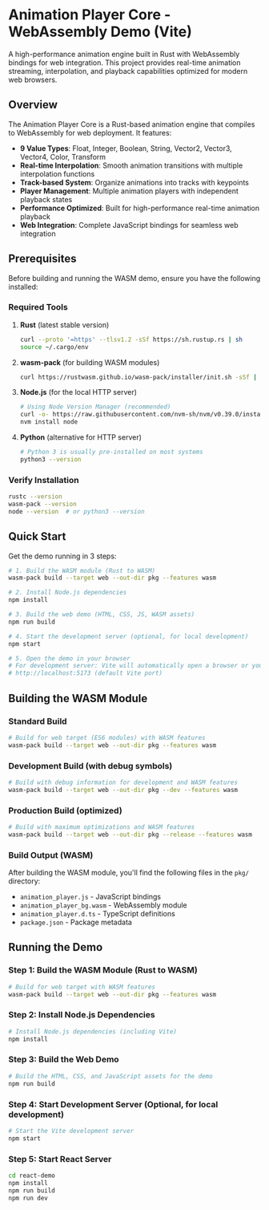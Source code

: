 # Animation Player Core - WebAssembly Demo (Vite)

A high-performance animation engine built in Rust with WebAssembly bindings for web integration. This project provides real-time animation streaming, interpolation, and playback capabilities optimized for modern web browsers.

## Overview

The Animation Player Core is a Rust-based animation engine that compiles to WebAssembly for web deployment. It features:

- **9 Value Types**: Float, Integer, Boolean, String, Vector2, Vector3, Vector4, Color, Transform
- **Real-time Interpolation**: Smooth animation transitions with multiple interpolation functions
- **Track-based System**: Organize animations into tracks with keypoints
- **Player Management**: Multiple animation players with independent playback states
- **Performance Optimized**: Built for high-performance real-time animation playback
- **Web Integration**: Complete JavaScript bindings for seamless web integration

## Prerequisites

Before building and running the WASM demo, ensure you have the following installed:

### Required Tools

1. **Rust** (latest stable version)
   ```bash
   curl --proto '=https' --tlsv1.2 -sSf https://sh.rustup.rs | sh
   source ~/.cargo/env
   ```

2. **wasm-pack** (for building WASM modules)
   ```bash
   curl https://rustwasm.github.io/wasm-pack/installer/init.sh -sSf | sh
   ```

3. **Node.js** (for the local HTTP server)
   ```bash
   # Using Node Version Manager (recommended)
   curl -o- https://raw.githubusercontent.com/nvm-sh/nvm/v0.39.0/install.sh | bash
   nvm install node
   ```

4. **Python** (alternative for HTTP server)
   ```bash
   # Python 3 is usually pre-installed on most systems
   python3 --version
   ```

### Verify Installation

```bash
rustc --version
wasm-pack --version
node --version  # or python3 --version
```

## Quick Start

Get the demo running in 3 steps:

```bash
# 1. Build the WASM module (Rust to WASM)
wasm-pack build --target web --out-dir pkg --features wasm

# 2. Install Node.js dependencies
npm install

# 3. Build the web demo (HTML, CSS, JS, WASM assets)
npm run build

# 4. Start the development server (optional, for local development)
npm start

# 5. Open the demo in your browser
# For development server: Vite will automatically open a browser or you can navigate to:
# http://localhost:5173 (default Vite port)

```

## Building the WASM Module

### Standard Build

```bash
# Build for web target (ES6 modules) with WASM features
wasm-pack build --target web --out-dir pkg --features wasm
```

### Development Build (with debug symbols)

```bash
# Build with debug information for development and WASM features
wasm-pack build --target web --out-dir pkg --dev --features wasm
```

### Production Build (optimized)

```bash
# Build with maximum optimizations and WASM features
wasm-pack build --target web --out-dir pkg --release --features wasm
```

### Build Output (WASM)

After building the WASM module, you'll find the following files in the `pkg/` directory:

- `animation_player.js` - JavaScript bindings
- `animation_player_bg.wasm` - WebAssembly module
- `animation_player.d.ts` - TypeScript definitions
- `package.json` - Package metadata

## Running the Demo

### Step 1: Build the WASM Module (Rust to WASM)

```bash
# Build for web target with WASM features
wasm-pack build --target web --out-dir pkg --features wasm
```

### Step 2: Install Node.js Dependencies

```bash
# Install Node.js dependencies (including Vite)
npm install
```

### Step 3: Build the Web Demo

```bash
# Build the HTML, CSS, and JavaScript assets for the demo
npm run build
```

### Step 4: Start Development Server (Optional, for local development)

```bash
# Start the Vite development server
npm start
```
### Step 5: Start React Server

```bash
cd react-demo
npm install
npm run build
npm run dev
```
